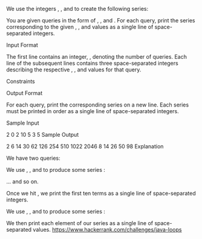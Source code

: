 We use the integers , , and  to create the following series:

You are given  queries in the form of , , and . For each query, print the series corresponding to the given , , and  values as a single line of  space-separated integers.

Input Format

The first line contains an integer, , denoting the number of queries. 
Each line  of the  subsequent lines contains three space-separated integers describing the respective , , and  values for that query.

Constraints

Output Format

For each query, print the corresponding series on a new line. Each series must be printed in order as a single line of  space-separated integers.

Sample Input

2
0 2 10
5 3 5
Sample Output

2 6 14 30 62 126 254 510 1022 2046
8 14 26 50 98
Explanation

We have two queries:

We use , , and  to produce some series :

... and so on.

Once we hit , we print the first ten terms as a single line of space-separated integers.

We use , , and  to produce some series :

We then print each element of our series as a single line of space-separated values.
https://www.hackerrank.com/challenges/java-loops
